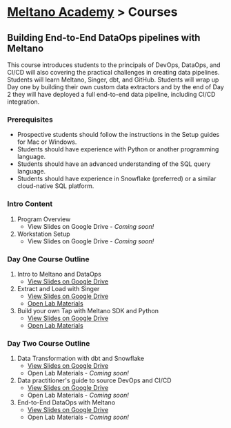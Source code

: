 # [Meltano Academy](README.md) > Courses

## Building End-to-End DataOps pipelines with Meltano

This course introduces students to the principals of DevOps, DataOps, and CI/CD will also covering the practical challenges in
creating data pipelines. Students will learn Meltano, Singer, dbt, and GitHub. Students will wrap up Day one by
building their own custom data extractors and by the end of Day 2 they will have deployed a full end-to-end data pipeline, including
CI/CD integration.

### Prerequisites

- Prospective students should follow the instructions in the Setup guides for Mac or Windows.
- Students should have experience with Python or another programming language.
- Students should have an advanced understanding of the SQL query language.
- Students should have experience in Snowflake (preferred) or a similar cloud-native SQL platform.

### Intro Content

1. Program Overview
      - View Slides on Google Drive - _Coming soon!_
2. Workstation Setup
      - View Slides on Google Drive - _Coming soon!_

### Day One Course Outline

1. Intro to Meltano and DataOps
      - [View Slides on Google Drive](https://docs.google.com/presentation/d/1wa9gJ0EYTZ--qoHn18wJ9pyRz6ARyV-0bqWdVNTBMek/edit?usp=sharing)
2. Extract and Load with Singer
      - [View Slides on Google Drive](https://docs.google.com/presentation/d/1GBD-LJLLDQm1T53Vle5X42MMF0InZW3-W2VltxVywsw/edit?usp=sharing)
      - [Open Lab Materials](./labs/build_your_first_pipeline.md)
3. Build your own Tap with Meltano SDK and Python
      - [View Slides on Google Drive](https://docs.google.com/presentation/d/1Z9O5ndQUQewC3gq8A_FP8jnfv0OSBKOpU3Fmcjrrv6c/edit?usp=sharing)
      - [Open Lab Materials](./labs/build_your_own_tap.md)

### Day Two Course Outline

1. Data Transformation with dbt and Snowflake
      - [View Slides on Google Drive](https://docs.google.com/presentation/d/1TY83NMrOBvw3D0I3kxOFpoNoa44_o4WEtCtwcAsp2iQ/edit?usp=sharing)
      - Open Lab Materials - _Coming soon!_
2. Data practitioner's guide to source DevOps and CI/CD
      - [View Slides on Google Drive](https://docs.google.com/presentation/d/1l512fLbUuCD2a3zK8Sq0tje6X4zkoDvn5Y7P0LanZyQ/edit?usp=sharing)
      - Open Lab Materials - _Coming soon!_
3. End-to-End DataOps with Meltano
      - [View Slides on Google Drive](https://docs.google.com/presentation/d/1YS7kudB3s4l2Io0XydbOj88YHJcb_4ltxKw05OmCjrQ/edit?usp=sharing)
      - Open Lab Materials - _Coming soon!_
